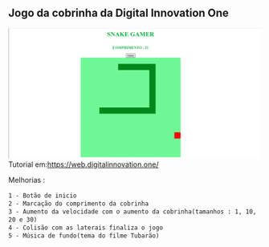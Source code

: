## Jogo da cobrinha da Digital Innovation One

![SnakeGame](snakeGame.PNG)
Tutorial em:https://web.digitalinnovation.one/

Melhorias :

	1 - Botão de inicio
	2 - Marcação do comprimento da cobrinha
	3 - Aumento da velocidade com o aumento da cobrinha(tamanhos : 1, 10, 20 e 30)
	4 - Colisão com as laterais finaliza o jogo
	5 - Música de fundo(tema do filme Tubarão)